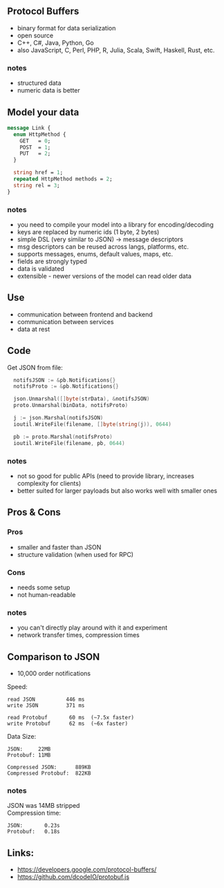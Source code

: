 ## Protocol Buffers

 - binary format for data serialization
 - open source
 - C++, C#, Java, Python, Go
 - also JavaScript, C, Perl, PHP, R, Julia, Scala, Swift, Haskell, Rust, etc.

### notes
 - structured data
 - numeric data is better

## Model your data

```protobuf
message Link {
  enum HttpMethod {
    GET   = 0;
    POST  = 1;
    PUT   = 2;
  }

  string href = 1;
  repeated HttpMethod methods = 2;
  string rel = 3;
}
```

### notes
 - you need to compile your model into a library for encoding/decoding  
 - keys are replaced by numeric ids (1 byte, 2 bytes)  
 - simple DSL (very similar to JSON) -> message descriptors  
 - msg descriptors can be reused across langs, platforms, etc.  
 - supports messages, enums, default values, maps, etc.  
 - fields are strongly typed  
 - data is validated  
 - extensible - newer versions of the model can read older data  

## Use
 - communication between frontend and backend  
 - communication between services  
 - data at rest  

## Code

Get JSON from file:
```go
  notifsJSON := &pb.Notifications{}
  notifsProto := &pb.Notifications{}

  json.Unmarshal([]byte(strData), &notifsJSON)
  proto.Unmarshal(binData, notifsProto)

  j := json.Marshal(notifsJSON)
  ioutil.WriteFile(filename, []byte(string(j)), 0644)

  pb := proto.Marshal(notifsProto)
  ioutil.WriteFile(filename, pb, 0644)
```

### notes
 - not so good for public APIs (need to provide library, increases complexity for clients)  
 - better suited for larger payloads but also works well with smaller ones  

## Pros & Cons
### Pros
 - smaller and faster than JSON  
 - structure validation (when used for RPC)  

### Cons
 - needs some setup  
 - not human-readable  

### notes
 - you can't directly play around with it and experiment  
 - network transfer times, compression times  

## Comparison to JSON

 - 10,000 order notifications  

Speed:
```
read JSON          446 ms
write JSON         371 ms

read Protobuf       60 ms  (~7.5x faster)
write Protobuf      62 ms  (~6x faster)
```

Data Size:
```
JSON:     22MB
Protobuf: 11MB

Compressed JSON:      889KB
Compressed Protobuf:  822KB
```

### notes
JSON was 14MB stripped  
Compression time:  
```
JSON:       0.23s  
Protobuf:   0.18s  
```

## Links:
  - https://developers.google.com/protocol-buffers/
  - https://github.com/dcodeIO/protobuf.js
